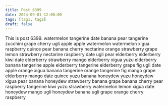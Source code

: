 ```yaml
---
title: Post 6399
date: 2024-09-01 12:00:00
tags: [tag1, tag2]
draft: false
---
```

This is post 6399.
watermelon
tangerine
date
banana
pear
tangerine
zucchini
grape
cherry
ugli
apple
apple
watermelon
watermelon
xigua
raspberry
quince
pear
banana
cherry
nectarine
orange
strawberry
grape
lemon
strawberry
nectarine
raspberry
date
ugli
pear
elderberry
elderberry
kiwi
date
elderberry
strawberry
mango
elderberry
xigua
yuzu
elderberry
banana
tangerine
apple
elderberry
tangerine
elderberry
grape
fig
ugli
date
apple
orange
xigua
banana
tangerine
orange
tangerine
fig
mango
grape
elderberry
mango
date
quince
yuzu
banana
honeydew
yuzu
honeydew
xigua
pear
banana
honeydew
strawberry
banana
grape
banana
cherry
pear
raspberry
tangerine
kiwi
yuzu
strawberry
watermelon
lemon
xigua
date
honeydew
mango
ugli
honeydew
banana
ugli
grape
orange
cherry
raspberry
